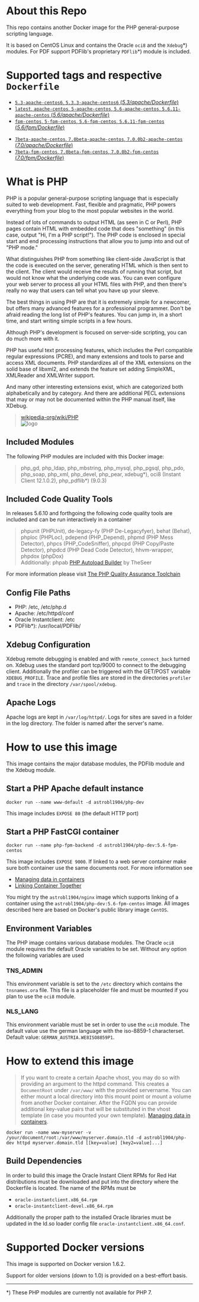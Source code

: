 # About this Repo

This repo contains another Docker image for the PHP general-purpose scripting language.

It is based on CentOS Linux and contains the Oracle `oci8` and the
`Xdebug`\*) modules. For PDF support PDFlib's proprietary `PDFlib`\*) module is
included.

# Supported tags and respective `Dockerfile`

- [`5.3-apache-centos6`, `5.3.3-apache-centos6` (*5.3/apache/Dockerfile*)](https://github.com/astrobl1904/docker-library/tree/master/php-dev/5.3/apache/Dockerfile)
- [`latest`, `apache-centos`, `5-apache-centos`, `5.6-apache-centos`, `5.6.11-apache-centos` (*5.6/apache/Dockerfile*)](https://github.com/astrobl1904/docker-library/tree/master/php-dev/5.6/apache/Dockerfile)
- [`fpm-centos`, `5-fpm-centos`, `5.6-fpm-centos`, `5.6.11-fpm-centos` (*5.6/fpm/Dockerfile*)](https://github.com/astrobl1904/docker-library/tree/master/php-dev/5.6/fpm/Dockerfile)
>
- [`7beta-apache-centos`, `7.0beta-apache-centos`, `7.0.0b2-apache-centos` (*7.0/apache/Dockerfile*)](https://github.com/astrobl1904/docker-library/tree/master/php-dev/7.0/apache/Dockerfile)
- [`7beta-fpm-centos`, `7.0beta-fpm-centos`, `7.0.0b2-fpm-centos` (*7.0/fpm/Dockerfile*)](https://github.com/astrobl1904/docker-library/tree/master/php-dev/7.0/fpm/Dockerfile)

# What is PHP

PHP is a popular general-purpose scripting language that is especially suited to web development.
Fast, flexible and pragmatic, PHP powers everything from your blog to the most popular websites in the world.

Instead of lots of commands to output HTML (as seen in C or Perl), PHP pages contain HTML with embedded code that does "something" (in this case, output "Hi, I'm a PHP script!"). The PHP code is enclosed in special start and end processing instructions <?php and ?> that allow you to jump into and out of "PHP mode."

What distinguishes PHP from something like client-side JavaScript is that the code is executed on the server, generating HTML which is then sent to the client. The client would receive the results of running that script, but would not know what the underlying code was. You can even configure your web server to process all your HTML files with PHP, and then there's really no way that users can tell what you have up your sleeve.

The best things in using PHP are that it is extremely simple for a newcomer, but offers many advanced features for a professional programmer. Don't be afraid reading the long list of PHP's features. You can jump in, in a short time, and start writing simple scripts in a few hours.

Although PHP's development is focused on server-side scripting, you can do much more with it.

PHP has useful text processing features, which includes the Perl compatible regular expressions (PCRE), and many extensions and tools to parse and access XML documents. PHP standardizes all of the XML extensions on the solid base of libxml2, and extends the feature set adding SimpleXML, XMLReader and XMLWriter support.

And many other interesting extensions exist, which are categorized both alphabetically and by category. And there are additional PECL extensions that may or may not be documented within the PHP manual itself, like XDebug.

> [wikipedia-org/wiki/PHP](http://en.wikipedia.org/wiki/PHP)  
![logo](http://php.net/images/logos/php-med-trans.png)

## Included Modules

The following PHP modules are included with this Docker image:

> php\_gd, php\_ldap, php\_mbstring, php\_mysql, php\_pgsql, php\_pdo, php\_soap, php\_xml, php\_devel, php\_pear, 
> xdebug\*), oci8 (Instant Client 12.1.0.2), php\_pdflib\*) (9.0.3)

## Included Code Quality Tools ##

In releases 5.6.10 and forthgoing the following code quality tools are included and can be run interactively in a container

> phpunit (PHPUnit), de-legacy-fy (PHP De-Legacyfyer), behat (Behat), phploc (PHPLoc), pdepend (PHP\_Depend), phpmd (PHP Mess Detector),
> phpcs (PHP\_CodeSniffer), phpcpd (PHP Copy/Paste Detector), phpdcd (PHP Dead Code Detector), hhvm-wrapper, phpdox (phpDox)  
> Additionally: phpab [PHP Autoload Builder](https://github.com/theseer/Autoload) by TheSeer

For more information please visit [The PHP Quality Assurance Toolchain](http://phpqatools.org)

## Config File Paths

- PHP: /etc, /etc/php.d
- Apache: /etc/httpd/conf
- Oracle Instantclient: /etc
- PDFlib\*): /usr/local/PDFlib/

## Xdebug Configuration

Xdebug remote debugging is enabled and with `remote_connect_back` turned on. 
Xdebug uses the standard port tcp/9000 to connect to the debugging client. 
Additionally the profiler can be triggered with the GET/POST variable 
`XDEBUG_PROFILE`. Trace and profile files are stored in the directories
`profiler` and `trace` in the directory `/var/spool/xdebug`.
## Apache Logs

Apache logs are kept in `/var/log/httpd/`. Logs for sites are saved in a 
folder in the log directory. The folder is named after the server's name.

# How to use this image

This image contains the major database modules, the PDFlib module and the Xdebug module.

## Start a PHP Apache default instance

    docker run --name www-default -d astrobl1904/php-dev
    
This image includes `EXPOSE 80` (the default HTTP port)

## Start a PHP FastCGI container

    docker run --name php-fpm-backend -d astrobl1904/php-dev:5.6-fpm-centos
    
This image includes `EXPOSE 9000`. If linked to a web server container make sure both container use the same documents root. For more information see

- [Managing data in containers](https://docs.docker.com/userguide/dockervolumes/#volume)
- [Linking Container Together](https://docs.docker.com/userguide/dockerlinks/)

You might try the `astrobl1904/nginx` image which supports linking of a container using the `astrobl1904/php-dev:5.6-fpm-centos` image. All images described here are based on Docker's public library image `CentOS`.

## Environment Variables

The PHP image contains various database modules. The Oracle `oci8` module requires the default Oracle variables to be set. Without any option the following variables are used

### TNS_ADMIN

This environment variable is set to the `/etc` directory which contains the `tnsnames.ora` file. This file is a placeholder file and must be mounted if you plan to use the `oci8` module.

### NLS_LANG

This environment variable must be set in order to use the `oci8` module. The default value use the german language with the iso-8859-1 characterset. Default value: `GERMAN_AUSTRIA.WE8ISO8859P1`.

# How to extend this image

> If you want to create a certain Apache vhost, you may do so with providing an argument to the httpd command. This creates a `DocumentRoot` under `/var/www/` with the provided servername. You can either mount a local directory into this mount point or mount a volume from another Docker container. After the FQDN you can provide additional key-value pairs that will be substituted in the vhost template (in case you mounted your own template).
> [Managing data in containers](https://docs.docker.com/userguide/dockervolumes/#volume).

    docker run -name www-myserver -v /your/document/root:/var/www/myserver.domain.tld -d astrobl1904/php-dev httpd myserver.domain.tld [[key=value] [key2=value]...]

## Build Dependencies

In order to build this image the Oracle Instant Client RPMs for Red Hat distributions must be downloaded and put into the directory where the Dockerfile is located. The name of the RPMs must be

- `oracle-instantclient.x86_64.rpm`
- `oracle-instantclient-devel.x86_64.rpm`

Additionally the proper path to the installed Oracle libraries must be updated in the ld.so loader config file `oracle-instantclient.x86_64.conf`.

# Supported Docker versions

This image is supported on Docker version 1.6.2.

Support for older versions (down to 1.0) is provided on a best-effort basis.

---
\*) These PHP modules are currently not available for PHP 7.